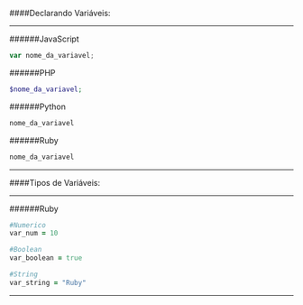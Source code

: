 ####Declarando Variáveis:

---

######JavaScript
```javascript
var nome_da_variavel;

```

######PHP
```php
$nome_da_variavel;

```

######Python
```python
nome_da_variavel

```

######Ruby
```ruby
nome_da_variavel

```

---

####Tipos de Variáveis:

---

######Ruby
```ruby
#Numerico
var_num = 10

#Boolean
var_boolean = true

#String
var_string = "Ruby"

```

---

